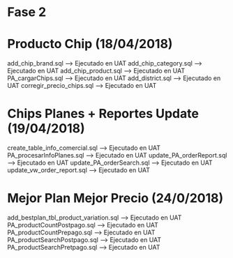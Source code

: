 Fase 2
===========

Producto Chip (18/04/2018)
============================
add_chip_brand.sql --> Ejecutado en UAT
add_chip_category.sql --> Ejecutado en UAT
add_chip_product.sql --> Ejecutado en UAT
PA_cargarChips.sql --> Ejecutado en UAT
add_district.sql --> Ejecutado en UAT
corregir_precio_chips.sql --> Ejecutado en UAT

Chips Planes + Reportes Update (19/04/2018)
===========================================
create_table_info_comercial.sql --> Ejecutado en UAT
PA_procesarInfoPlanes.sql --> Ejecutado en UAT
update_PA_orderReport.sql --> Ejecutado en UAT
update_PA_orderSearch.sql --> Ejecutado en UAT
update_vw_order_report.sql --> Ejecutado en UAT

Mejor Plan Mejor Precio (24/0/2018)
===================================
add_bestplan_tbl_product_variation.sql --> Ejecutado en UAT
PA_productCountPostpago.sql --> Ejecutado en UAT
PA_productCountPrepago.sql --> Ejecutado en UAT
PA_productSearchPostpago.sql --> Ejecutado en UAT
PA_productSearchPretpago.sql --> Ejecutado en UAT